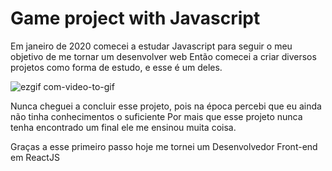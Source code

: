 # Game project with Javascript

Em janeiro de 2020 comecei a estudar Javascript para seguir o meu objetivo de me tornar um desenvolver web
Então comecei a criar diversos projetos como forma de estudo, e esse é um deles.

![ezgif com-video-to-gif](https://user-images.githubusercontent.com/55189046/95661138-4a0b6400-0b03-11eb-8c40-4d393d9b9125.gif)

Nunca cheguei a concluir esse projeto, pois na época percebi que eu ainda não tinha conhecimentos o suficiente
Por mais que esse projeto nunca tenha encontrado um final ele me ensinou muita coisa.

Graças a esse primeiro passo hoje me tornei um Desenvolvedor Front-end em ReactJS
